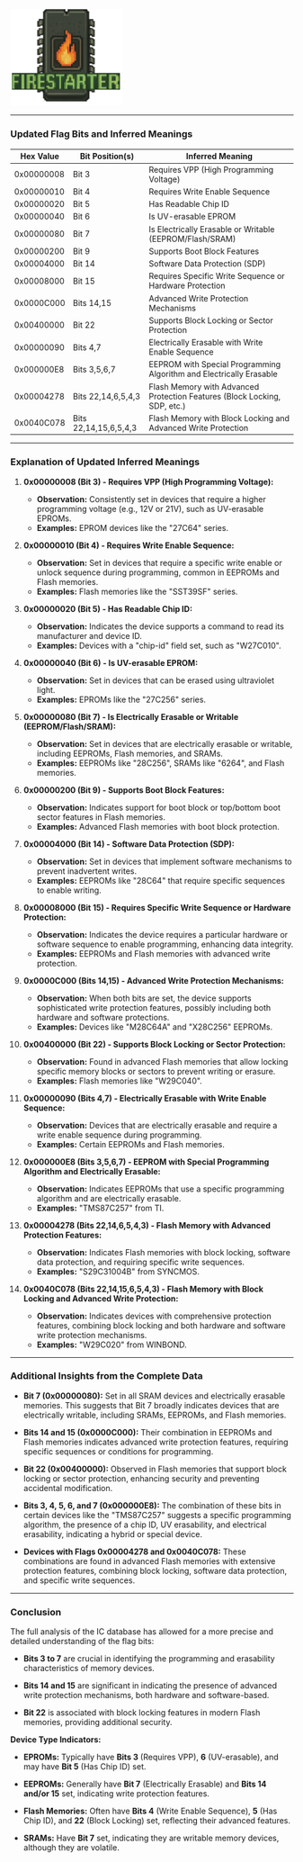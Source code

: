 <p align="left"><img src="https://raw.githubusercontent.com/henols/firestarter_app/refs/heads/main/images/firestarter_logo.png" alt="Firestarter EPROM Programmer" width="200"></p>

---
### **Updated Flag Bits and Inferred Meanings**

| Hex Value   | Bit Position(s)  | Inferred Meaning                                                                  |
|-------------|------------------|-----------------------------------------------------------------------------------|
| 0x00000008  | Bit 3            | Requires VPP (High Programming Voltage)                                           |
| 0x00000010  | Bit 4            | Requires Write Enable Sequence                                                    |
| 0x00000020  | Bit 5            | Has Readable Chip ID                                                              |
| 0x00000040  | Bit 6            | Is UV-erasable EPROM                                                              |
| 0x00000080  | Bit 7            | Is Electrically Erasable or Writable (EEPROM/Flash/SRAM)                          |
| 0x00000200  | Bit 9            | Supports Boot Block Features                                                      |
| 0x00004000  | Bit 14           | Software Data Protection (SDP)                                                    |
| 0x00008000  | Bit 15           | Requires Specific Write Sequence or Hardware Protection                           |
| 0x0000C000  | Bits 14,15       | Advanced Write Protection Mechanisms                                              |
| 0x00400000  | Bit 22           | Supports Block Locking or Sector Protection                                       |
| 0x00000090  | Bits 4,7         | Electrically Erasable with Write Enable Sequence                                  |
| 0x000000E8  | Bits 3,5,6,7     | EEPROM with Special Programming Algorithm and Electrically Erasable               |
| 0x00004278  | Bits 22,14,6,5,4,3 | Flash Memory with Advanced Protection Features (Block Locking, SDP, etc.)       |
| 0x0040C078  | Bits 22,14,15,6,5,4,3 | Flash Memory with Block Locking and Advanced Write Protection                |

---

### **Explanation of Updated Inferred Meanings**

1. **0x00000008 (Bit 3) - Requires VPP (High Programming Voltage):**
   - **Observation:** Consistently set in devices that require a higher programming voltage (e.g., 12V or 21V), such as UV-erasable EPROMs.
   - **Examples:** EPROM devices like the "27C64" series.

2. **0x00000010 (Bit 4) - Requires Write Enable Sequence:**
   - **Observation:** Set in devices that require a specific write enable or unlock sequence during programming, common in EEPROMs and Flash memories.
   - **Examples:** Flash memories like the "SST39SF" series.

3. **0x00000020 (Bit 5) - Has Readable Chip ID:**
   - **Observation:** Indicates the device supports a command to read its manufacturer and device ID.
   - **Examples:** Devices with a "chip-id" field set, such as "W27C010".

4. **0x00000040 (Bit 6) - Is UV-erasable EPROM:**
   - **Observation:** Set in devices that can be erased using ultraviolet light.
   - **Examples:** EPROMs like the "27C256" series.

5. **0x00000080 (Bit 7) - Is Electrically Erasable or Writable (EEPROM/Flash/SRAM):**
   - **Observation:** Set in devices that are electrically erasable or writable, including EEPROMs, Flash memories, and SRAMs.
   - **Examples:** EEPROMs like "28C256", SRAMs like "6264", and Flash memories.

6. **0x00000200 (Bit 9) - Supports Boot Block Features:**
   - **Observation:** Indicates support for boot block or top/bottom boot sector features in Flash memories.
   - **Examples:** Advanced Flash memories with boot block protection.

7. **0x00004000 (Bit 14) - Software Data Protection (SDP):**
   - **Observation:** Set in devices that implement software mechanisms to prevent inadvertent writes.
   - **Examples:** EEPROMs like "28C64" that require specific sequences to enable writing.

8. **0x00008000 (Bit 15) - Requires Specific Write Sequence or Hardware Protection:**
   - **Observation:** Indicates the device requires a particular hardware or software sequence to enable programming, enhancing data integrity.
   - **Examples:** EEPROMs and Flash memories with advanced write protection.

9. **0x0000C000 (Bits 14,15) - Advanced Write Protection Mechanisms:**
   - **Observation:** When both bits are set, the device supports sophisticated write protection features, possibly including both hardware and software protections.
   - **Examples:** Devices like "M28C64A" and "X28C256" EEPROMs.

10. **0x00400000 (Bit 22) - Supports Block Locking or Sector Protection:**
    - **Observation:** Found in advanced Flash memories that allow locking specific memory blocks or sectors to prevent writing or erasure.
    - **Examples:** Flash memories like "W29C040".

11. **0x00000090 (Bits 4,7) - Electrically Erasable with Write Enable Sequence:**
    - **Observation:** Devices that are electrically erasable and require a write enable sequence during programming.
    - **Examples:** Certain EEPROMs and Flash memories.

12. **0x000000E8 (Bits 3,5,6,7) - EEPROM with Special Programming Algorithm and Electrically Erasable:**
    - **Observation:** Indicates EEPROMs that use a specific programming algorithm and are electrically erasable.
    - **Examples:** "TMS87C257" from TI.

13. **0x00004278 (Bits 22,14,6,5,4,3) - Flash Memory with Advanced Protection Features:**
    - **Observation:** Indicates Flash memories with block locking, software data protection, and requiring specific write sequences.
    - **Examples:** "S29C31004B" from SYNCMOS.

14. **0x0040C078 (Bits 22,14,15,6,5,4,3) - Flash Memory with Block Locking and Advanced Write Protection:**
    - **Observation:** Indicates devices with comprehensive protection features, combining block locking and both hardware and software write protection mechanisms.
    - **Examples:** "W29C020" from WINBOND.

---

### **Additional Insights from the Complete Data**

- **Bit 7 (0x00000080):** Set in all SRAM devices and electrically erasable memories. This suggests that Bit 7 broadly indicates devices that are electrically writable, including SRAMs, EEPROMs, and Flash memories.

- **Bits 14 and 15 (0x0000C000):** Their combination in EEPROMs and Flash memories indicates advanced write protection features, requiring specific sequences or conditions for programming.

- **Bit 22 (0x00400000):** Observed in Flash memories that support block locking or sector protection, enhancing security and preventing accidental modification.

- **Bits 3, 4, 5, 6, and 7 (0x000000E8):** The combination of these bits in certain devices like the "TMS87C257" suggests a specific programming algorithm, the presence of a chip ID, UV erasability, and electrical erasability, indicating a hybrid or special device.

- **Devices with Flags 0x00004278 and 0x0040C078:** These combinations are found in advanced Flash memories with extensive protection features, combining block locking, software data protection, and specific write sequences.

---

### **Conclusion**

The full analysis of the IC database has allowed for a more precise and detailed understanding of the flag bits:

- **Bits 3 to 7** are crucial in identifying the programming and erasability characteristics of memory devices.
  
- **Bits 14 and 15** are significant in indicating the presence of advanced write protection mechanisms, both hardware and software-based.

- **Bit 22** is associated with block locking features in modern Flash memories, providing additional security.

**Device Type Indicators:**

- **EPROMs:** Typically have **Bits 3** (Requires VPP), **6** (UV-erasable), and may have **Bit 5** (Has Chip ID) set.
  
- **EEPROMs:** Generally have **Bit 7** (Electrically Erasable) and **Bits 14 and/or 15** set, indicating write protection features.

- **Flash Memories:** Often have **Bits 4** (Write Enable Sequence), **5** (Has Chip ID), and **22** (Block Locking) set, reflecting their advanced features.

- **SRAMs:** Have **Bit 7** set, indicating they are writable memory devices, although they are volatile.

